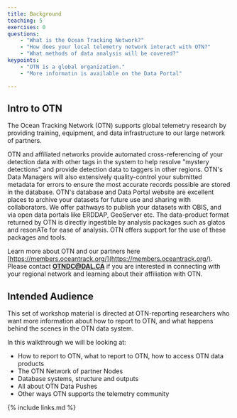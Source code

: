 ```yaml
---
title: Background
teaching: 5
exercises: 0
questions:
    - "What is the Ocean Tracking Network?"
    - "How does your local telemetry network interact with OTN?"
    - "What methods of data analysis will be covered?"
keypoints:
    - "OTN is a global organization."
    - "More informatin is available on the Data Portal"

---
```

## Intro to OTN

The Ocean Tracking Network (OTN) supports global telemetry research by providing training, equipment, and data infrastructure to our large network of partners. 

OTN and affiliated networks provide automated cross-referencing of your detection data with other tags in the system to help resolve "mystery detections" and provide detection data to taggers in other regions. OTN's Data Managers will also extensively quality-control your submitted metadata for errors to ensure the most accurate records possible are stored in the database. OTN's database and Data Portal website are excellent places to archive your datasets for future use and sharing with collaborators. We offer pathways to publish your datasets with OBIS, and via open data portals like ERDDAP, GeoServer etc. The data-product format returned by OTN is directly ingestible by analysis packages such as glatos and resonATe for ease of analysis. OTN offers support for the use of these packages and tools.

Learn more about OTN and our partners here [https://members.oceantrack.org/](https://members.oceantrack.org/).
Please contact **OTNDC@DAL.CA** if you are interested in connecting with your regional network and learning about their affiliation with OTN.

##  Intended Audience

This set of workshop material is directed at OTN-reporting researchers who want more information about how to report to OTN, and what happens behind the scenes in the OTN data system.

In this walkthrough we will be looking at:
- How to report to OTN, what to report to OTN, how to access OTN data products
- The OTN Network of partner Nodes
- Database systems, structure and outputs
- All about OTN Data Pushes
- Other ways OTN supports the telemetry community

{% include links.md %}
